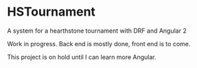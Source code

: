 # HSTournament
A system for a hearthstone tournament with DRF and Angular 2

Work in progress. Back end is mostly done, front end is to come.

This project is on hold until I can learn more Angular.
